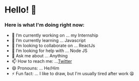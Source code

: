 # Hello! 👋
### Here is what I'm doing right now:


- 🔭 I’m currently working on ... my Internship
- 🌱 I’m currently learning ... Javascript
- 👯 I’m looking to collaborate on ... ReactJs
- 🤔 I’m looking for help with ... Node JS
- 💬 Ask me about ... Anything
- 📫 How to reach me: ...[Twitter](https://twitter.com/Sudeepto10)
- 😄 Pronouns: ... He/Him
- ⚡ Fun fact: ... I like to draw, but I'm usually tired after work 😫

